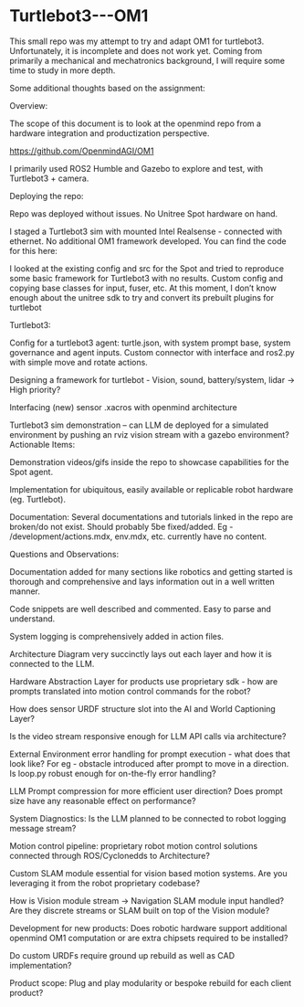 # Turtlebot3---OM1

This small repo was my attempt to try and adapt OM1 for turtlebot3. Unfortunately, it is incomplete and does not work yet. 
Coming from primarily a mechanical and mechatronics background, I will require some time to study in more depth. 


Some additional thoughts based on the assignment: 

Overview:

The scope of this document is to look at the openmind repo from a hardware integration and productization perspective. 

https://github.com/OpenmindAGI/OM1

I primarily used ROS2 Humble and Gazebo to explore and test, with Turtlebot3 + camera. 

Deploying the repo: 

Repo was deployed without issues. No Unitree Spot hardware on hand. 

I staged a Turtlebot3 sim with mounted Intel Realsense - connected with ethernet. No additional OM1 framework developed. You can find the code for this here: 

I looked at the existing config and src for the Spot and tried to reproduce some basic framework for Turtlebot3 with no results. 
Custom config and copying base classes for input, fuser, etc. 
At this moment, I don’t know enough about the unitree sdk to try and convert its prebuilt plugins for turtlebot

Turtlebot3:




Config for a turtlebot3 agent: turtle.json, with system prompt base, system governance and agent inputs.
Custom connector with interface and ros2.py with simple move and rotate actions. 

Designing a framework for turtlebot - Vision, sound, battery/system, lidar → High priority?

Interfacing (new) sensor .xacros with openmind architecture

Turtlebot3 sim demonstration – can LLM de deployed for a simulated environment by pushing an rviz vision stream with a gazebo environment?
 Actionable Items: 

Demonstration videos/gifs inside the repo to showcase capabilities for the Spot agent. 

Implementation for ubiquitous, easily available or replicable robot hardware (eg. Turtlebot).

Documentation: Several documentations and tutorials linked in the repo are broken/do not exist. Should probably 5be fixed/added. 
Eg - /development/actions.mdx, env.mdx, etc. currently have no content. 

Questions and Observations: 



Documentation added for many sections like robotics and getting started is thorough and comprehensive and lays information out in a well written manner.

Code snippets are well described and commented. Easy to parse and understand. 

System logging is comprehensively added in action files. 

Architecture Diagram very succinctly lays out each layer and how it is connected to the LLM.

Hardware Abstraction Layer for products use proprietary sdk - how are prompts translated into motion control commands for the robot? 

How does sensor URDF structure slot into the AI and World Captioning Layer? 

Is the video stream responsive enough for LLM API calls via architecture?

External Environment error handling for prompt execution - what does that look like? 
For eg - obstacle introduced after prompt to move in a direction. Is loop.py robust enough for on-the-fly error handling?

LLM Prompt compression for more efficient user direction? Does prompt size have any reasonable effect on performance?

System Diagnostics: Is the LLM planned to be connected to robot logging message stream?

Motion control pipeline: proprietary robot motion control solutions connected through ROS/Cyclonedds to Architecture? 

Custom SLAM module essential for vision based motion systems. Are you leveraging it from the robot proprietary codebase? 

How is Vision module stream → Navigation SLAM module input handled? Are they discrete streams or SLAM built on top of the Vision module? 

Development for new products: Does robotic hardware support additional openmind OM1 computation or are extra chipsets required to be installed? 

Do custom URDFs require ground up rebuild as well as CAD implementation? 

Product scope: Plug and play modularity or bespoke rebuild for each client product?
